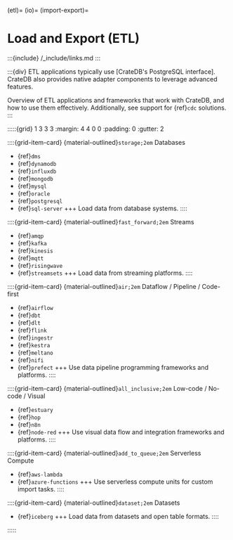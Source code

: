 (etl)=
(io)=
(import-export)=
# Load and Export (ETL)

:::{include} /_include/links.md
:::

:::{div}
ETL applications typically use [CrateDB's PostgreSQL interface].
CrateDB also provides native adapter components to leverage advanced features.

Overview of ETL applications and frameworks that work with CrateDB, and
how to use them effectively. Additionally, see support for {ref}`cdc` solutions.
:::

:::::{grid} 1 3 3 3
:margin: 4 4 0 0
:padding: 0
:gutter: 2

::::{grid-item-card} {material-outlined}`storage;2em` Databases
- {ref}`dms`
- {ref}`dynamodb`
- {ref}`influxdb`
- {ref}`mongodb`
- {ref}`mysql`
- {ref}`oracle`
- {ref}`postgresql`
- {ref}`sql-server`
+++
Load data from database systems.
::::

::::{grid-item-card} {material-outlined}`fast_forward;2em` Streams
- {ref}`amqp`
- {ref}`kafka`
- {ref}`kinesis`
- {ref}`mqtt`
- {ref}`risingwave`
- {ref}`streamsets`
+++
Load data from streaming platforms.
::::

::::{grid-item-card} {material-outlined}`air;2em` Dataflow / Pipeline / Code-first
- {ref}`airflow`
- {ref}`dbt`
- {ref}`dlt`
- {ref}`flink`
- {ref}`ingestr`
- {ref}`kestra`
- {ref}`meltano`
- {ref}`nifi`
- {ref}`prefect`
+++
Use data pipeline programming frameworks and platforms.
::::

::::{grid-item-card} {material-outlined}`all_inclusive;2em` Low-code / No-code / Visual
- {ref}`estuary`
- {ref}`hop`
- {ref}`n8n`
- {ref}`node-red`
+++
Use visual data flow and integration frameworks and platforms.
::::

::::{grid-item-card} {material-outlined}`add_to_queue;2em` Serverless Compute
- {ref}`aws-lambda`
- {ref}`azure-functions`
+++
Use serverless compute units for custom import tasks.
::::

::::{grid-item-card} {material-outlined}`dataset;2em` Datasets
- {ref}`iceberg`
+++
Load data from datasets and open table formats.
::::

:::::
